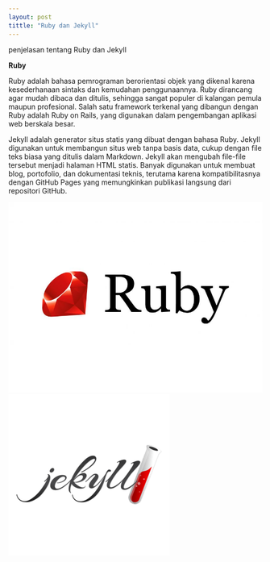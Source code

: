 ```yaml
---
layout: post
tittle: "Ruby dan Jekyll"
---
```


penjelasan tentang Ruby dan Jekyll

<b>Ruby</b> 
<p>
 Ruby adalah bahasa pemrograman berorientasi objek yang dikenal karena kesederhanaan sintaks dan kemudahan penggunaannya. Ruby dirancang agar mudah dibaca dan ditulis, sehingga sangat populer di kalangan pemula maupun profesional. Salah satu framework terkenal yang dibangun dengan Ruby adalah Ruby on Rails, yang digunakan dalam pengembangan aplikasi web berskala besar.
</p>
<p>
  Jekyll adalah generator situs statis yang dibuat dengan bahasa Ruby. Jekyll digunakan untuk membangun situs web tanpa basis data, cukup dengan file teks biasa yang ditulis dalam Markdown. Jekyll akan mengubah file-file tersebut menjadi halaman HTML statis. Banyak digunakan untuk membuat blog, portofolio, dan dokumentasi teknis, terutama karena kompatibilitasnya dengan GitHub Pages yang memungkinkan publikasi langsung dari repositori GitHub.
</p>



![Ruby](/assets/images/ruby.jpg)
![Ruby](/assets/images/jekyll.png)

